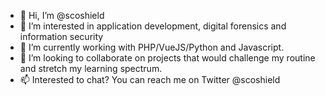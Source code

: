 - 👋 Hi, I’m @scoshield
- 👀 I’m interested in application development, digital forensics and information security
- 🌱 I’m currently working with PHP/VueJS/Python and Javascript.
- 💞️ I’m looking to collaborate on projects that would challenge my routine and stretch my learning spectrum. 
- 📫 Interested to chat? You can reach me on Twitter @scoshield

<!---
scoshield/scoshield is a ✨ special ✨ repository because its `README.md` (this file) appears on your GitHub profile.
You can click the Preview link to take a look at your changes.
--->
